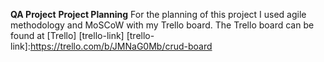 **QA Project**
**Project Planning**
For the planning of this project I used agile methodology and MoSCoW with my Trello board. The Trello board can be found at [Trello] [trello-link]
[trello-link]:https://trello.com/b/JMNaG0Mb/crud-board
